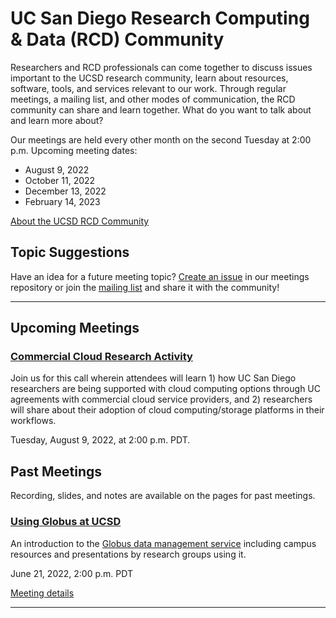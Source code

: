# UC San Diego Research Computing & Data (RCD) Community

Researchers and RCD professionals can come together to discuss issues important to the UCSD research community, learn about resources, software, tools, and services relevant to our work. Through regular meetings, a mailing list, and other modes of communication, the RCD community can share and learn together. What do you want to talk about and learn more about?

Our meetings are held every other month on the second Tuesday at 2:00
p.m. Upcoming meeting dates:
* August 9, 2022
* October 11, 2022
* December 13, 2022
* February 14, 2023

[About the UCSD RCD Community](https://ucsd-rcd.github.io/)

## Topic Suggestions

Have an idea for a future meeting topic? [Create an issue](https://github.com/ucsd-rcd/meetings/issues/new?title=Topic+suggestion:) in our meetings repository or join the [mailing list](https://groups.google.com/a/ucsd.edu/g/ucsd-rcd-l) and share it with the community!

---

## Upcoming Meetings

### [Commercial Cloud Research Activity](./events/2022-08-09-Commercial-Cloud-Research-Activity.html)

Join us for this call wherein attendees will learn 1) how UC San Diego researchers are being supported with cloud computing options through UC agreements with commercial cloud service providers, and 2) researchers will share about their adoption of cloud computing/storage platforms in their workflows.

Tuesday, August 9, 2022, at 2:00 p.m. PDT.

## Past Meetings

Recording, slides, and notes are available on the pages for past meetings.

### [Using Globus at UCSD](./events/2022-06-21-Globus-at-UCSD.html)

An introduction to the [Globus data management service](https://globus.org/) including campus
resources and presentations by research groups using it.

June 21, 2022, 2:00 p.m. PDT

[Meeting details](./events/2022-06-21-Globus-at-UCSD.html)

---
